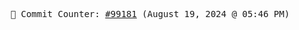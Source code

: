 <p align="center">
    <samp>
        📮 Commit Counter: <a href="https://github.com/Javascript-void0/Javascript-void0/commits/main">#99181</a> (August 19, 2024 @ 05:46 PM)
    </samp>
</p>
